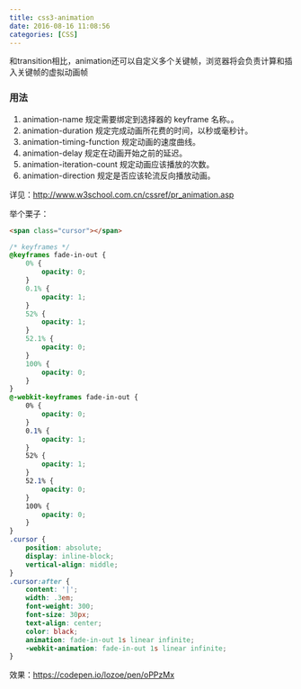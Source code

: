 ```yaml
---
title: css3-animation
date: 2016-08-16 11:08:56
categories: [CSS]
---
```


和transition相比，animation还可以自定义多个关键帧，浏览器将会负责计算和插入关键帧的虚拟动画帧
### 用法
1. animation-name	规定需要绑定到选择器的 keyframe 名称。。
2. animation-duration	规定完成动画所花费的时间，以秒或毫秒计。
3. animation-timing-function	规定动画的速度曲线。
4. animation-delay	规定在动画开始之前的延迟。
5. animation-iteration-count	规定动画应该播放的次数。
6. animation-direction	规定是否应该轮流反向播放动画。
<!-- more -->
详见：http://www.w3school.com.cn/cssref/pr_animation.asp

举个栗子：

```html
<span class="cursor"></span>
```
```css
/* keyframes */
@keyframes fade-in-out {
    0% {
        opacity: 0;
    }
    0.1% {
        opacity: 1;
    }
    52% {
        opacity: 1;
    }
    52.1% {
        opacity: 0;
    }
    100% {
        opacity: 0;
    }
}
@-webkit-keyframes fade-in-out {
    0% {
        opacity: 0;
    }
    0.1% {
        opacity: 1;
    }
    52% {
        opacity: 1;
    }
    52.1% {
        opacity: 0;
    }
    100% {
        opacity: 0;
    }
}
.cursor {
    position: absolute;
    display: inline-block;
    vertical-align: middle;
}
.cursor:after {
    content: '|';
    width: .3em;
    font-weight: 300;
    font-size: 30px;
    text-align: center;
    color: black;
    animation: fade-in-out 1s linear infinite;
    -webkit-animation: fade-in-out 1s linear infinite;
}
```

效果：https://codepen.io/lozoe/pen/oPPzMx